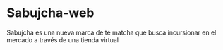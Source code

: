 # Sabujcha-web
Sabujcha es una nueva marca de té matcha que busca incursionar en el mercado a través de una tienda virtual
